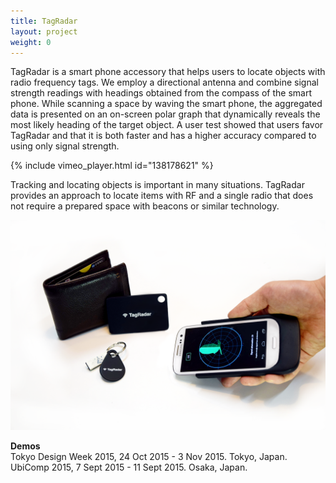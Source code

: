 ```yaml
---
title: TagRadar
layout: project
weight: 0
---
```

TagRadar is a smart phone accessory that helps users to locate objects with radio frequency tags. We employ a
directional antenna and combine signal strength readings with headings obtained from the compass of the smart
phone. While scanning a space by waving the smart phone, the aggregated data is presented on an on-screen
polar graph that dynamically reveals the most likely heading of the target object. A user test showed that
users favor TagRadar and that it is both faster and has a higher accuracy compared to using only signal strength.

{% include vimeo_player.html id="138178621" %}

Tracking and locating objects is important in many situations. TagRadar provides an approach to locate items with RF and a single radio that does not require a prepared space with beacons or similar technology.

![](<img/polished_prototype.png>)


**Demos**   
Tokyo Design Week 2015, 24 Oct 2015 - 3 Nov 2015. Tokyo, Japan.   
UbiComp 2015, 7 Sept 2015 - 11 Sept 2015. Osaka, Japan.   
